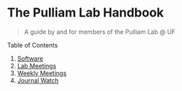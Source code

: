 The Pulliam Lab Handbook
============
>A guide by and for members of the Pulliam Lab @ UF

Table of Contents

1. [Software](software.md)
2. [Lab Meetings](labMeetings.md)
3. [Weekly Meetings](weeklyMeetings.md)
4. [Journal Watch](journalWatch.md)